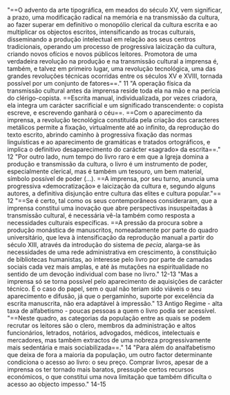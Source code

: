 "==O advento da arte tipográfica, em meados do século XV, vem significar, a prazo, uma modificação radical na memória e na transmissão da cultura, ao fazer superar em definitivo o monopólio clerical da cultura escrita e ao multiplicar os objectos escritos, intensificando as trocas culturais, disseminando a produção intelectual em relação aos seus centros tradicionais, operando um processo de progressiva laicização da cultura, criando novos ofícios e novos públicos leitores. Promotora de uma verdadeira revolução na produção e na transmissão cultural a imprensa é, também, e talvez em primeiro lugar, uma revolução tecnológica, uma das grandes revoluções técnicas ocorridas entre os séculos XV e XVIII, tornada possível por um conjunto de fatores==."  11
"A operação física da transmissão cultural antes da imprensa reside toda ela na mão e na perícia do clérigo-copista. ==Escrita manual, individualizada, por vezes criadora, ela integra um carácter sacrificial e um significado transcendente: o copista escreve, e escrevendo ganhará o céu==. ==Com o aparecimento da imprensa, a revolução tecnológica constituída pela criação dos caracteres metálicos permite a fixação, virtualmente até ao infinito, da reprodução do texto escrito, abrindo caminho à progressiva fixação das normas linguísticas e ao aparecimento de gramáticas e tratados ortográficos, e implica o definitivo desaparecimento do carácter «sagrado» da escrita==." 12
"Por outro lado, num tempo do livro raro e em que a Igreja domina a produção e transmissão da cultura, o livro é um instrumento de poder, especialmente clerical, mas é também um tesouro, um bem material, símbolo possível de poder (...). ==A imprensa, por seu turno, anuncia uma progressiva «democratização» e laicização da cultura e, segundo alguns autores, a definitiva disjunção entre cultura das elites e cultura popular."== 12
"==Se é certo, tal como os seus contemporâneos consideraram, que a imprensa constitui uma inovação que abre perspectivas insuspeitadas à transmissão cultural, é necessária vê-la também como resposta a necessidades culturais específicas. ==A pressão da procura sobre a produção monástica de manuscritos, nomeadamente por parte do quadro universitário, que leva à intensificação da reprodução manual a partir do século XIII, através da introdução do sistema de *pecia*, alarga-se às necessidades de uma rede administrativa em crescimento, à constituição de bibliotecas humanistas, ao interesse pelo livro por parte de camadas sociais cada vez mais amplas, e até às mutações na espiritualidade no sentido de um devoção individual com base no livro." 12-13
"Mas a imprensa só se torna possível pelo aparecimento de aquisições de carácter técnico. É o caso do papel, sem o qual não teriam sido viáveis o seu aparecimento e difusão, já que o pergaminho, suporte por excelência da escrita manuscrita, não era adaptável à impressão." 13
Antigo Regime - alta taxa de alfabetismo - poucas pessoas a quem o livro podia ser acessível. "==Neste quadro, as categorias da população entre as quais se podem recrutar os leitores são o clero, membros da administração e altos funcionários, letrados, notários, advogados, médicos, intelectuais e mercadores, mas também extractos de uma nobreza progressivamente mais sedentária e mais sociabilizada==." 14
"Para além do analfabetismo que deixa de fora a maioria da população, um outro factor determinante condiciona o acesso ao livro: o seu preço. Comprar livros, apesar de a imprensa os ter tornado mais baratos, pressupõe certos recursos económicos, o que constitui uma nova limitação que também dificulta o acesso ao objecto impesso." 14-15

